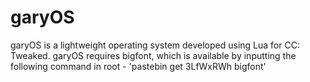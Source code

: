 # garyOS
garyOS is a lightweight operating system developed using Lua for CC: Tweaked. garyOS requires bigfont, which is available by inputting the following command in root - 'pastebin get 3LfWxRWh bigfont'
